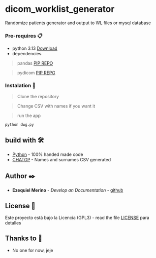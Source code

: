 # dicom_worklist_generator
Randomize patients generator and output to WL files or mysql database

### Pre-requires 📋

* python 3.13 [Download](https://www.python.org/downloads/)
* dependencies

> pandas [PIP REPO](https://pypi.org/project/pandas/)

> pydicom [PIP REPO](https://pypi.org/project/pydicom/)

### Instalation 🔧

> Clone the repository

> Change CSV with names if you want it

> run the app
```
python dwg.py
```

## build with 🛠️

* [Python](https://www.python.org/downloads/release/python-313/) - 100% handed made code
* [CHATGP](https://chatgpt.com/) - Names and surnames CSV generated


## Author ✒️

* **Ezequiel Merino** - *Develop an Documentation* - [github](https://github.com/merinocabreraezequiel)

## License 📄

Este proyecto está bajo la Licencia (GPL3) - read the file [LICENSE](LICENSE) para detalles

## Thanks to 🎁

* No one for now, jeje